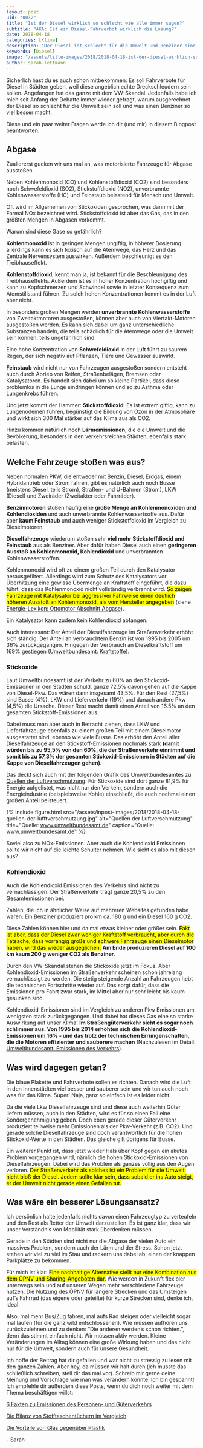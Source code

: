 ```yaml
---
layout: post
uid: "0032"
title: "Ist der Diesel wirklich so schlecht wie alle immer sagen?"
subtitle: "AKA: Ist ein Diesel-Fahrverbot wirklich die Lösung?"
date: 2018-04-18
categories: [Klima]
description: "Der Diesel ist schlecht für die Umwelt und Benziner sind viel besser. Stimmt das? Oder wie sieht es mit den Abgasen von Benzinern und Diesel wirklich aus?"
keywords: [Diesel]
image: "/assets/title-images/2018/2018-04-18-ist-der-diesel-wirklich-so-schlecht-wie-alle-immer-sagen.jpg"
author: sarah-lettmann
---
```

Sicherlich hast du es auch schon mitbekommen: Es soll Fahrverbote für Diesel in Städten geben, weil diese angeblich echte Dreckschleudern sein sollen. Angefangen hat das ganze mit dem VW-Skandal. Jedenfalls habe ich mich seit Anfang der Debatte immer wieder gefragt, warum ausgerechnet der Diesel so schlecht für die Umwelt sein soll und was einen Benziner so viel besser macht.

Diese und ein paar weiter Fragen werde ich dir (und mir) in diesem Blogpost beantworten.

## Abgase
Zuallererst gucken wir uns mal an, was motorisierte Fahrzeuge für Abgase ausstoßen.

Neben Kohlenmonoxid (CO) und Kohlenstoffdioxid (CO2) sind besonders noch Schwefeldioxid (SO2), Stickstoffdioxid (NO2), unverbrannte Kohlenwasserstoffe (HC) und Feinstaub belastend für Mensch und Umwelt.

Oft wird im Allgemeinen von Stickoxiden gesprochen, was dann mit der Formal NOx bezeichnet wird. Stickstoffdioxid ist aber das Gas, das in den größten Mengen in Abgasen vorkommt.

Warum sind diese Gase so gefährlich?

**Kohlenmonoxid** ist in geringen Mengen ungiftig, in höherer Dosierung allerdings kann es sich toxisch auf die Atemwege, das Herz und das Zentrale Nervensystem auswirken. Außerdem beschleunigt es den Treibhauseffekt.

**Kohlenstoffdioxid**, kennt man ja, ist bekannt für die Beschleunigung des Treibhauseffekts. Außerdem ist es in hoher Konzentration hochgiftig und kann zu Kopfschmerzen und Schwindel sowie in letzter Konsequenz zum Atemstillstand führen. Zu solch hohen Konzentrationen kommt es in der Luft aber nicht.

In besonders großen Mengen werden **unverbrannte Kohlenwasserstoffe** von Zweitaktmotoren ausgestoßen, können aber auch von Viertakt-Motoren ausgestoßen werden. Es kann sich dabei um ganz unterschiedliche Substanzen handeln, die teils schädlich für die Atemwege oder die Umwelt sein können, teils ungefährlich sind.

Eine hohe Konzentration von **Schwefeldioxid** in der Luft führt zu saurem Regen, der sich negativ auf Pflanzen, Tiere und Gewässer auswirkt.

**Feinstaub** wird nicht nur von Fahrzeugen ausgestoßen sondern entsteht auch durch Abrieb von Reifen, Straßenbelägen, Bremsen oder Katalysatoren. Es handelt sich dabei um so kleine Partikel, dass diese problemlos in die Lunge eindringen können und so zu Asthma oder Lungenkrebs führen.

Und jetzt kommt der Hammer: **Stickstoffdioxid**. Es ist extrem giftig, kann zu Lungenödemen führen, begünstigt die Bildung von Ozon in der Atmosphäre und wirkt sich 300 Mal stärker auf das Klima aus als CO2.

Hinzu kommen natürlich noch **Lärmemissionen**, die die Umwelt und die Bevölkerung, besonders in den verkehrsreichen Städten, ebenfalls stark belasten.

## Welche Fahrzeuge stoßen was aus?
Neben normalen PKW, die entweder mit Benzin, Diesel, Erdgas, einem Hybridantrieb oder Strom fahren, gibt es natürlich auch noch Busse (meistens Diesel, teils Strom), Straßen- und U-Bahnen (Strom), LKW (Diesel) und Zweiräder (Zweitakter oder Fahrräder).

**Benzinmotoren** stoßen häufig eine **große Menge an Kohlenmonoxiden und Kohlendioxiden** und auch unverbrannte Kohlenwassertsoffe aus. Dafür aber **kaum Feinstaub** und auch weniger Stickstoffdioxid im Vergleich zu Dieselmotoren.

**Dieselfahrzeuge** wiederum stoßen sehr **viel mehr Stickstoffdioxid und Feinstaub** aus als Benziner. Aber dafür haben Diesel auch einen **geringeren Ausstoß an Kohlenmonoxid, Kohlendioxid** und unverbrannten Kohlenwasserstoffen.

Kohlenmonoxid wird oft zu einem großen Teil durch den Katalysator herausgefiltert. Allerdings wird zum Schutz des Katalysators vor Überhitzung eine gewisse Übermenge an Kraftstoff eingeführt, die dazu führt, dass das Kohlenmonoxid nicht vollständig verbrannt wird. <mark>So zeigen Fahrzeuge mit Katalysator bei aggressiver Fahrweise einen deutlich höheren Ausstoß an Kohlenmonoxid, als vom Hersteller angegeben</mark> (siehe [Energie-Lexikon: Ottomotor Abschnitt Abgase](https://www.energie-lexikon.info/ottomotor.html)).

Ein Katalysator kann zudem kein Kohlendioxid abfangen.

Auch interessant: Der Anteil der Dieselfahrzeuge im Straßenverkehr erhöht sich ständig. Der Anteil an verbrauchtem Benzin ist von 1995 bis 2005 um 36% zurückgegangen. Hingegen der Verbrauch an Dieselkraftstoff um 169% gestiegen ([Umweltbundesamt: Kraftstoffe](https://www.umweltbundesamt.de/daten/verkehr/kraftstoffe)).

### Stickoxide
Laut Umweltbundesamt ist der Verkehr zu 60% an den Stickoxid-Emissionen in den Städten schuld. ganze 72,5% davon gehen auf die Kappe von Diesel-Pkw. Das wären dann insgesamt 43,5%. Für den Rest (27,5%) sind Busse (4%), LKW und Lieferverkehr (19%) und danach andere Pkw (4,5%) die Ursache. Dieser Rest macht damit einen Anteil von 16.5% an den gesamten Stickstoff-Emissionen aus.

Dabei muss man aber auch in Betracht ziehen, dass LKW und Lieferfahrzeuge ebenfalls zu einem großen Teil mit einem Dieselmotor ausgestattet sind, ebenso wie viele Busse. Das erhöht den Anteil aller Dieselfahrzeuge an den Stickstoff-Emissionen nochmals stark **(damit würden bis zu 95,5% von den 60%, die der Straßenverkehr einnimmt und somit bis zu 57,3% der gesamten Stickoxid-Emissionen in Städten auf die Kappe von Dieselfahrzeugen gehen).**

Das deckt sich auch mit der folgenden Grafik des Umweltbundesamtes zu [Quellen der Luftverschmutzung](https://www.umweltbundesamt.de/themen/luft/emissionen-von-luftschadstoffen/quellen-der-luftschadstoffe). Für Stickoxide sind dort ganze 81,9% für Energie aufgelistet, was nicht nur den Verkehr, sondern auch die Energieindustrie (beispielsweise Kohle) einschließt, die auch nochmal einen großen Anteil beisteuert.

{% include figure.html src="/assets/inpost-images/2018/2018-04-18-quellen-der-lufftverschmutzung.jpg" alt="Quellen der Luftverschmutzung" title="Quelle: www.umweltbundesamt.de" caption="Quelle: www.umweltbundesamt.de" %}

Soviel also zu NOx-Emissionen. Aber auch die Kohlendioxid Emissionen sollte wir nicht auf die leichte Schulter nehmen. Wie sieht es also mit diesen aus?

### Kohlendioxid
Auch die Kohlendioxid Emissionen des Verkehrs sind nicht zu vernachlässigen. Der Straßenverkehr trägt ganze 20,5% zu den Gesamtemissionen bei.

Zahlen, die ich in ähnlicher Weise auf mehreren Websites gefunden habe waren: Ein Benziner produziert pro km ca. 180 g und ein Diesel 160 g CO2.

Diese Zahlen können hier und da mal etwas kleiner oder größer sein. <mark>Fakt ist aber, dass der Diesel zwar weniger Kraftstoff verbraucht, aber durch die Tatsache, dass vorrangig große und schwere Fahrzeuge einen Dieselmotor haben, wird das wieder ausgeglichen.</mark> **Am Ende produzieren Diesel auf 100 km kaum 200 g weniger CO2 als Benziner**.

Durch den VW-Skandal stehen die Stickoxide jetzt im Fokus. Aber Kohlendioxid-Emissionen im Straßenverkehr scheinen schon jahrelang vernachlässigt zu werden. Die stetig steigende Anzahl an Fahrzeugen hebt die technischen Fortschritte wieder auf. Das sorgt dafür, dass die Emissionen pro Fahrt zwar stark, im Mittel aber nur sehr leicht bis kaum gesunken sind.

Kohlendioxid-Emissionen sind im Vergleich zu anderen Pkw Emissionen am wenigsten stark zurückgegangen. Und dabei hat dieses Gas eine so starke Auswirkung auf unser Klima! **Im Straßengüterverkehr sieht es sogar noch schlimmer aus. Von 1995 bis 2014 erhöhten sich die Kohlendioxid-Emissionen um 16% - und das trotz der technischen Errungenschaften, die die Motoren effizienter und sauberere machen** (Nachzulesen im Detail: [Umweltbundesamt: Emissionen des Verkehrs](https://www.umweltbundesamt.de/daten/verkehr/emissionen-des-verkehrs)).

## Was wird dagegen getan?
Die blaue Plakette und Fahrverbote sollen es richten. Danach wird die Luft in den Innenstädten viel besser und sauberer sein und wir tun auch noch was für das Klima. Super! Naja, ganz so einfach ist es leider nicht.

Da die viele Lkw Dieselfahrzeuge sind und diese auch weiterhin Güter liefern müssen, auch in den Städten, wird es für so einen Fall eine Sondergenehmigung geben. Doch eben gerade dieser Güterverkehr produziert teilweise mehr Emissionen als der Pkw-Verkehr (z.B. CO2). Und gerade solche Dieselfahrzeuge sind doch verantwortlich für die hohen Stickoxid-Werte in den Städten. Das gleiche gilt übrigens für Busse.

Ein weiterer Punkt ist, dass jetzt wieder Hals über Kopf gegen ein akutes Problem vorgegangen wird, nämlich die hohen Stickoxid-Emissionen von Dieselfahrzeugen. Dabei wird das Problem als ganzes völlig aus den Augen verloren. <mark>Der Straßenverkehr als solches ist ein Problem für die Umwelt, nicht bloß der Diesel. Jedem sollte klar sein, dass sobald er ins Auto steigt, er der Umwelt nicht gerade einen Gefallen tut.</mark>

## Was wäre ein besserer Lösungsansatz?
Ich persönlich halte jedenfalls nichts davon einen Fahrzeugtyp zu verteufeln und den Rest als Retter der Umwelt darzustellen. Es ist ganz klar, dass wir unser Verständnis von Mobilität stark überdenken müssen.

Gerade in den Städten sind nicht nur die Abgase der vielen Auto ein massives Problem, sondern auch der Lärm und der Stress. Schon jetzt stehen wir viel zu viel im Stau und rackern uns dabei ab, einen der knappen Parkplätze zu bekommen.

Für mich ist klar: <mark>Eine nachhaltige Alternative stellt nur eine Kombination aus dem ÖPNV und Sharing-Angeboten dar.</mark> Wie werden in Zukunft flexibler unterwegs sein und auf unseren Wegen mehr verschiedene Fahrzeuge nutzen. Die Nutzung des ÖPNV für längere Strecken und das Umsteigen auf’s Fahrrad (das eigene oder geteilte) für kurze Strecken sind, denke ich, ideal.

Also, mal mehr Bus/Zug fahren, mal aufs Rad steigen oder vielleicht sogar mal laufen (für die ganz wild entschlossenen). Wie müssen aufhören uns zurückzulehnen und zu denken: “Die anderen werden’s schon richten.”, denn das stimmt einfach nicht. Wir müssen aktiv werden. Kleine Veränderungen im Alltag können eine große Wirkung haben und das nicht nur für die Umwelt, sondern auch für unsere Gesundheit.

Ich hoffe der Beitrag hat dir gefallen und war nicht zu stressig zu lesen mit den ganzen Zahlen. Aber hey, da müssen wir halt durch (ich musste das schließlich schreiben, stell dir das mal vor). Schreib mir gerne deine Meinung und Vorschläge wie man was verändern könnte. Ich bin gespannt! Ich empfehle dir außerdem diese Posts, wenn du dich noch weiter mit dem Thema beschäftigen willst:

[6 Fakten zu Emissionen des Personen- und Güterverkehrs](/blog/6-fakten-ueber-die-emissionen-des-personen-und-gueterverkehrs/)

[Die Bilanz von Stofftaschen­tüchern im Vergleich](/blog/die-bilanz-von-stofftaschentuechern/)

[Die Vorteile von Glas gegenüber Plastik](/blog/die-vorteile-von-glas-gegenueber-plastik/)

\- Sarah
